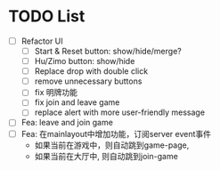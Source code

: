 # TODO List

- [ ] Refactor UI
  - [ ] Start & Reset button: show/hide/merge?
  - [ ] Hu/Zimo button: show/hide
  - [ ] Replace drop with double click
  - [ ] remove unnecessary buttons
  - [ ] fix 明牌功能
  - [ ] fix join and leave game
  - [ ] replace alert with more user-friendly message
- [ ] Fea: leave and join game
- [ ] Fea: 在mainlayout中增加功能，订阅server event事件
    - 如果当前在游戏中，则自动跳到game-page,
    - 如果当前在大厅中, 则自动跳到join-game


<!-- 在mainlayout中增加功能，订阅server event事件

onReceive((event) => {
  if (event.game.status === game)
    router.push('/game-page')
  else if (event.game.status === list room)
    router.push('/join-game')
}) -->
